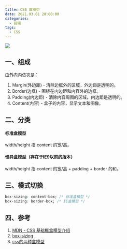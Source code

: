 ```yaml
---
title: CSS 盒模型
date: 2021.03.01 20:00:00
categories:
  - 前端
tags:
  - CSS
---
```


<img src="https://cdn.fblog.top/blog/images/css/box.png">

## 一、组成

由外向内依次是：

1. Margin(外边距) - 清除边框外的区域，外边距是透明的。
2. Border(边框) - 围绕在内边距和内容外的边框。
3. Padding(内边距) - 清除内容周围的区域，内边距是透明的。
4. Content(内容) - 盒子的内容，显示文本和图像。

## 二、分类

#### 标准盒模型

width/height 指 content 的宽/高。

#### 怪异盒模型（存在于IE9以前的版本）

width/height 指 content 的宽/高 + padding + border 的和。

## 三、模式切换

```css
box-sizing: content-box; /* 标准盒模型 */
box-sizing: border-box; /* IE盒模型 */
```

## 四、参考
1. [MDN - CSS 基础框盒模型介绍](https://developer.mozilla.org/zh-CN/docs/Web/CSS/CSS_Box_Model/Introduction_to_the_CSS_box_model)
2. [box-sizing](https://developer.mozilla.org/zh-CN/docs/Web/CSS/box-sizing)
3. [css的两种盒模型](https://blog.csdn.net/zwkkkk1/article/details/79678177)